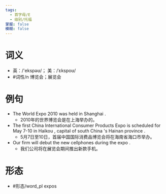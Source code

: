 ```yaml
---
tags:
  - 首字母/E
  - 级别/托福
掌握: false
模糊: false
---
```

# 词义
- 英：/'ekspəʊ/； 美：/ˈɛkspoʊ/
- #词性/n  博览会；展览会
# 例句
- The World Expo 2010 was held in Shanghai .
	- 2010年的世界博览会是在上海举办的。
- The first China International Consumer Products Expo is scheduled for May 7-10 in Haikou , capital of south China 's Hainan province .
	- 5月7日至10日，首届中国国际消费品博览会将在海南省海口市举办。
- Our firm will debut the new cellphones during the expo .
	- 我们公司将在展览会期间推出新款手机。
# 形态
- #形态/word_pl expos
